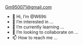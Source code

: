 Gm950071@gmail.com 
- 👋 Hi, I’m @W69ti
- 👀 I’m interested in ...
- 🌱 I’m currently learning ...
- 💞️ I’m looking to collaborate on ...
- 📫 How to reach me ...

<!---
W69ti/W69ti is a ✨ special ✨ repository because its `README.md` (this file) appears on your GitHub profile.
You can click the Preview link to take a look at your changes.
--->
